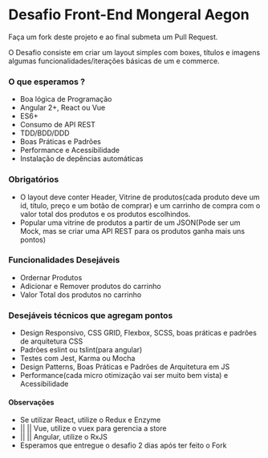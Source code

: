 # Desafio Front-End Mongeral Aegon

Faça um fork deste projeto e ao final submeta um Pull Request.

O Desafio consiste em criar um layout simples com boxes, títulos e imagens algumas funcionalidades/iterações básicas de um e commerce.

### O que esperamos ?
* Boa lógica de Programação
* Angular 2+, React ou Vue
* ES6+
* Consumo de API REST
* TDD/BDD/DDD
* Boas Práticas e Padrões
* Performance e Acessibilidade
* Instalação de depências automáticas

### Obrigatórios
* O layout deve conter Header, Vitrine de produtos(cada produto deve um id, título, preço e um botão de comprar) e um carrinho de compra com o valor total dos produtos e os produtos escolhindos.
* Popular uma vitrine de produtos a partir de um JSON(Pode ser um Mock, mas se criar uma API REST para os produtos ganha mais uns pontos)

### Funcionalidades Desejáveis
* Ordernar Produtos
* Adicionar e Remover produtos do carrinho
* Valor Total dos produtos no carrinho

### Desejáveis técnicos que agregam pontos
* Design Responsivo, CSS GRID, Flexbox, SCSS, boas práticas e padrões de arquitetura CSS
* Padrões eslint ou tslint(para angular)
* Testes com Jest, Karma ou Mocha
* Design Patterns, Boas Práticas e Padrões de Arquitetura em JS
* Performance(cada micro otimização vai ser muito bem vista) e Acessibilidade

#### Observações
* Se utilizar React, utilize o Redux e Enzyme
* || || Vue, utilize o vuex para gerencia a store
* || || Angular, utilize o RxJS
* Esperamos que entregue o desafio 2 dias após ter feito o Fork

